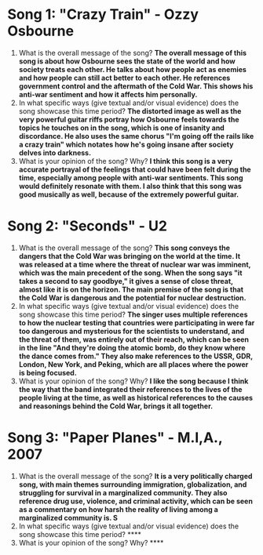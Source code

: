 # Song 1: "Crazy Train" - Ozzy Osbourne
1. What is the overall message of the song? **The overall message of this song is about how Osbourne sees the state of the world and how society treats each other. He talks about how people act as enemies and how people can still act better to each other. He references government control and the aftermath of the Cold War. This shows his anti-war sentiment and how it affects him personally.**
2. In what specific ways (give textual and/or visual evidence) does the song showcase this time period? **The distorted image as well as the very powerful guitar riffs portray how Osbourne feels towards the topics he touches on in the song, which is one of insanity and discordance. He also uses the same chorus "I'm going off the rails like a crazy train" which notates how he's going insane after society delves into darkness.**
3. What is your opinion of the song? Why? **I think this song is a very accurate portrayal of the feelings that could have been felt during the time, especially among people with anti-war sentiments. This song would definitely resonate with them. I also think that this song was good musically as well, because of the extremely powerful guitar.**
# Song 2: "Seconds" - U2
1. What is the overall message of the song? **This song conveys the dangers that the Cold War was bringing on the world at the time. It was released at a time where the threat of nuclear war was imminent, which was the main precedent of the song. When the song says "it takes a second to say goodbye," it gives a sense of close threat, almost like it is on the horizon. The main premise of the song is that the Cold War is dangerous and the potential for nuclear destruction.**
2. In what specific ways (give textual and/or visual evidence) does the song showcase this time period? **The singer uses multiple references to how the nuclear testing that countries were participating in were far too dangerous and mysterious for the scientists to understand, and the threat of them, was entirely out of their reach, which can be seen in the line "And they're doing the atomic bomb, do they know where the dance comes from." They also make references to the USSR, GDR, London, New York, and Peking, which are all places where the power is being focused.**
3. What is your opinion of the song? Why? **I like the song because I think the way that the band integrated their references to the lives of the people living at the time, as well as historical references to the causes and reasonings behind the Cold War, brings it all together.**
# Song 3: "Paper Planes" - M.I,A., 2007
1. What is the overall message of the song? **It is a very politically charged song, with main themes surrounding immigration, globalization, and struggling for survival in a marginalized community. They also reference drug use, violence, and criminal activity, which can be seen as a commentary on how harsh the reality of living among a marginalized community is. S**
2. In what specific ways (give textual and/or visual evidence) does the song showcase this time period? ****
3. What is your opinion of the song? Why? ****